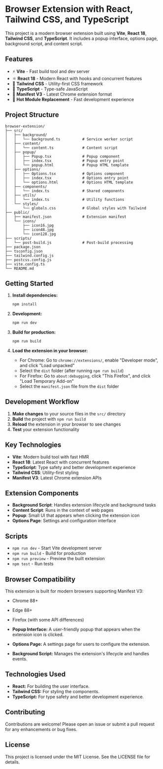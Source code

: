 # Browser Extension with React, Tailwind CSS, and TypeScript

This project is a modern browser extension built using **Vite**, **React 18**, **Tailwind CSS**, and **TypeScript**. It includes a popup interface, options page, background script, and content script.

## Features

- ⚡️ **Vite** - Fast build tool and dev server
- ⚛️ **React 18** - Modern React with hooks and concurrent features
- 🎨 **Tailwind CSS** - Utility-first CSS framework
- 📘 **TypeScript** - Type-safe JavaScript
- 🔧 **Manifest V3** - Latest Chrome extension format
- 🚀 **Hot Module Replacement** - Fast development experience

## Project Structure

```
browser-extension/
├── src/
│   ├── background/
│   │   └── background.ts          # Service worker script
│   ├── content/
│   │   └── content.ts             # Content script
│   ├── popup/
│   │   ├── Popup.tsx              # Popup component
│   │   ├── index.tsx              # Popup entry point
│   │   └── popup.html             # Popup HTML template
│   ├── options/
│   │   ├── Options.tsx            # Options component
│   │   ├── index.tsx              # Options entry point
│   │   └── options.html           # Options HTML template
│   ├── components/
│   │   └── index.ts               # Shared components
│   ├── utils/
│   │   └── index.ts               # Utility functions
│   └── styles/
│       └── globals.css            # Global styles with Tailwind
├── public/
│   ├── manifest.json              # Extension manifest
│   └── icons/
│       ├── icon16.jpg
│       ├── icon48.jpg
│       └── icon128.jpg
├── scripts/
│   └── post-build.js              # Post-build processing
├── package.json
├── tsconfig.json
├── tailwind.config.js
├── postcss.config.js
├── vite.config.ts
└── README.md
```

## Getting Started

1. **Install dependencies:**
   ```bash
   npm install
   ```

2. **Development:**
   ```bash
   npm run dev
   ```

3. **Build for production:**
   ```bash
   npm run build
   ```

4. **Load the extension in your browser:**
   - For Chrome: Go to `chrome://extensions/`, enable "Developer mode", and click "Load unpacked" 
   - Select the `dist` folder (after running `npm run build`)
   - For Firefox: Go to `about:debugging`, click "This Firefox", and click "Load Temporary Add-on"
   - Select the `manifest.json` file from the `dist` folder

## Development Workflow

1. **Make changes** to your source files in the `src/` directory
2. **Build** the project with `npm run build`
3. **Reload** the extension in your browser to see changes
4. **Test** your extension functionality

## Key Technologies

- **Vite**: Modern build tool with fast HMR
- **React 18**: Latest React with concurrent features
- **TypeScript**: Type safety and better development experience
- **Tailwind CSS**: Utility-first styling
- **Manifest V3**: Latest Chrome extension APIs

## Extension Components

- **Background Script**: Handles extension lifecycle and background tasks
- **Content Script**: Runs in the context of web pages
- **Popup**: Small UI that appears when clicking the extension icon
- **Options Page**: Settings and configuration interface

## Scripts

- `npm run dev` - Start Vite development server
- `npm run build` - Build for production
- `npm run preview` - Preview the built extension
- `npm test` - Run tests

## Browser Compatibility

This extension is built for modern browsers supporting Manifest V3:
- Chrome 88+
- Edge 88+
- Firefox (with some API differences)

- **Popup Interface:** A user-friendly popup that appears when the extension icon is clicked.
- **Options Page:** A settings page for users to configure the extension.
- **Background Script:** Manages the extension's lifecycle and handles events.

## Technologies Used

- **React:** For building the user interface.
- **Tailwind CSS:** For styling the components.
- **TypeScript:** For type safety and better development experience.

## Contributing

Contributions are welcome! Please open an issue or submit a pull request for any enhancements or bug fixes.

## License

This project is licensed under the MIT License. See the LICENSE file for details.